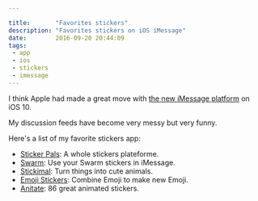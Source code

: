 ```yaml
---

title:       "Favorites stickers"
description: "Favorites stickers on iOS iMessage"
date:        2016-09-20 20:44:09
tags:
 - app
 - ios
 - stickers
 - imessage
---
```


I think Apple had made a great move with [the new iMessage platform](https://www.macstories.net/stories/ios-10-the-macstories-review/13/#imessage-as-a-platform "iMessage as a Platform on MacStories") on iOS 10.

My discussion feeds have become very messy but very funny.

Here's a list of my favorite stickers app:

- [Sticker Pals](https://itunes.apple.com/ch/app/sticker-pals-animate-your/id1128233487?mt=8 "Sticker Pals in iTunes"): A whole stickers plateforme.
- [Swarm](https://www.swarmapp.com/ "Swarm website"): Use your Swarm stickers in iMessage.
- [Stickimal](https://itunes.apple.com/ch/app/stickimal-by-yatatoy/id1148932526?mt=8 "Stickimal on iTunes"): Turn things into cute animals.
- [Emoji Stickers](https://www.raulriera.com/emoji "Emoji Stickers website"): Combine Emoji to make new Emoji.
- [Anitate](https://itunes.apple.com/ch/app/anitate-86-animated-stickers/id1149241845?mt=8 "Anitate on iTunes"): 86 great animated stickers.
